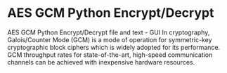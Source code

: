 # AES GCM Python Encrypt/Decrypt
AES GCM Python Encrypt/Decrypt file and text - GUI
In cryptography, Galois/Counter Mode (GCM) is a mode of operation for symmetric-key cryptographic block ciphers which is widely adopted for its performance. GCM throughput rates for state-of-the-art, high-speed communication channels can be achieved with inexpensive hardware resources.

